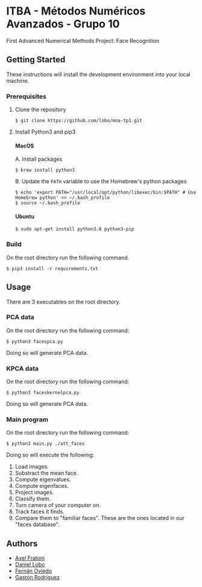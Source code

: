 # ITBA - Métodos Numéricos Avanzados - Grupo 10
First Advanced Numerical Methods Project: Face Recognition

## Getting Started
These instructions will install the development environment into your local machine.

### Prerequisites
1. Clone the repository
	```
	$ git clone https://github.com/lobo/mna-tp1.git
	```
2. Install Python3 and pip3
	#### MacOS
	A. Install packages
	```
	$ brew install python3
	```
	B. Update the ```PATH``` variable to use the Homebrew's python packages
	```
	$ echo 'export PATH="/usr/local/opt/python/libexec/bin:$PATH" # Use Homebrew python' >> ~/.bash_profile
	$ source ~/.bash_profile
	```  
	#### Ubuntu
	```
	$ sudo apt-get install python3.6 python3-pip
	```

### Build 

On the root directory run the following command.

```
$ pip3 install -r requirements.txt
```
  
## Usage

There are 3 executables on the root directory. 

### PCA data

On the root directory run the following command:

```
$ python3 facespca.py 
```
Doing so will generate PCA data.

### KPCA data

On the root directory run the following command:

```
$ python3 faceskernelpca.py 
```

Doing so will generate PCA data.

### Main program

On the root directory run the following command:

```
$ python3 main.py ./att_faces
```

Doing so will execute the following: 

1. Load images.
2. Substract the mean face.
3. Compute eigenvalues.
4. Compute eigenfaces.
5. Project images.
6. Classify them.
7. Turn camera of your computer on.
8. Track faces it finds.
9. Compare them to "familiar faces". These are the ones located in our "faces database".

  
## Authors
* [Axel Fratoni](https://github.com/axelfratoni)
* [Daniel Lobo](https://github.com/lobo)
* [Fernán Oviedo](https://github.com/foviedoITBA)
* [Gastón Rodríguez](https://github.com/gastonrod)
